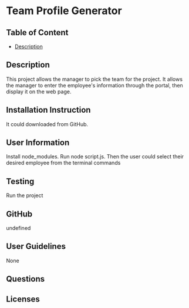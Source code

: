 # Team Profile Generator

## Table of Content
* [Description](#description)

## Description
This project allows the manager to pick the team for the project. It allows the manager to enter the employee's information through the portal, then display it on the web page.
## Installation Instruction
It could downloaded from GitHub.
## User Information
Install node_modules. Run node script.js. Then the user could select their desired employee from the terminal commands
## Testing
Run the project
## GitHub
undefined
## User Guidelines
None
## Questions

## Licenses

